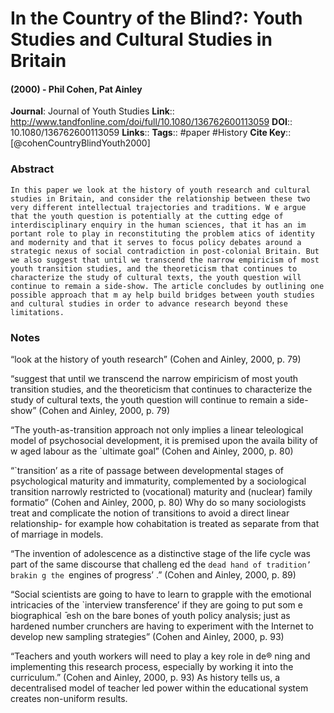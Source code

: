 # In the Country of the Blind?: Youth Studies and Cultural Studies in Britain
#### (2000) - Phil Cohen, Pat Ainley
**Journal**: Journal of Youth Studies
**Link**:: http://www.tandfonline.com/doi/full/10.1080/136762600113059
**DOI**:: 10.1080/136762600113059
**Links**:: 
**Tags**:: #paper #History 
**Cite Key**:: [@cohenCountryBlindYouth2000]

### Abstract

```
In this paper we look at the history of youth research and cultural studies in Britain, and consider the relationship between these two very different intellectual trajectories and traditions. W e argue that the youth question is potentially at the cutting edge of interdisciplinary enquiry in the human sciences, that it has an im portant role to play in reconstituting the problem atics of identity and modernity and that it serves to focus policy debates around a strategic nexus of social contradiction in post-colonial Britain. But we also suggest that until we transcend the narrow empiricism of most youth transition studies, and the theoreticism that continues to characterize the study of cultural texts, the youth question will continue to remain a side-show. The article concludes by outlining one possible approach that m ay help build bridges between youth studies and cultural studies in order to advance research beyond these limitations.
```

### Notes

“look at the history of youth research” (Cohen and Ainley, 2000, p. 79)

“suggest that until we transcend the narrow empiricism of most youth transition studies, and the theoreticism that continues to characterize the study of cultural texts, the youth question will continue to remain a side-show” (Cohen and Ainley, 2000, p. 79)

“The youth-as-transition approach not only implies a linear teleological model of psychosocial development, it is premised upon the availa bility of w aged labour as the `ultimate goal” (Cohen and Ainley, 2000, p. 80)

“`transition’ as a rite of passage between developmental stages of psychological maturity and immaturity, complemented by a sociological transition narrowly restricted to (vocational) maturity and (nuclear) family formatio” (Cohen and Ainley, 2000, p. 80) Why do so many sociologists treat and complicate the notion of transitions to avoid a direct linear relationship- for example how cohabitation is treated as separate from that of marriage in models.

“The invention of adolescence as a distinctive stage of the life cycle was part of the same discourse that challeng ed the `dead hand of tradition’ brakin g the `engines of progress’ .” (Cohen and Ainley, 2000, p. 89)

“Social scientists are going to have to learn to grapple with the emotional intricacies of the `interview transference’ if they are going to put som e biographical ̄ esh on the bare bones of youth policy analysis; just as hardened number crunchers are having to experiment with the Internet to develop new sampling strategies” (Cohen and Ainley, 2000, p. 93)

“Teachers and youth workers will need to play a key role in de® ning and implementing this research process, especially by working it into the curriculum.” (Cohen and Ainley, 2000, p. 93) As history tells us, a decentralised model of teacher led power within the educational system creates non-uniform results.